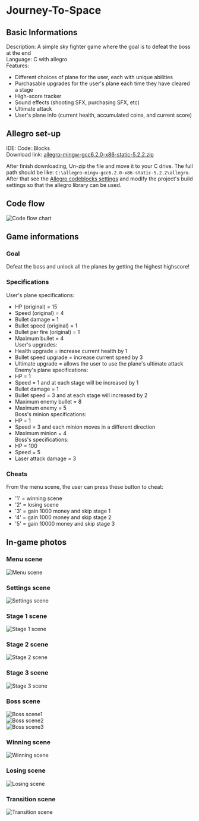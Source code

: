 # Journey-To-Space

## Basic Informations  
Description: A simple sky fighter game where the goal is to defeat the boss at the end  
Language: C with allegro  
Features:  
- Different choices of plane for the user, each with unique abilities  
- Purchasable upgrades for the user's plane each time they have cleared a stage  
- High-score tracker  
- Sound effects (shooting SFX, purchasing SFX, etc)  
- Ultimate attack  
- User's plane info (current health, accumulated coins, and current score)  

## Allegro set-up
IDE: Code::Blocks  
Download link: [allegro-mingw-gcc6.2.0-x86-static-5.2.2.zip](https://github.com/liballeg/allegro5/releases/download/5.2.2.0/allegro-mingw-gcc6.2.0-x86-static-5.2.2.zip)  
  
After finish downloading, Un-zip the file and move it to your C drive. The full path should be like: `C:\allegro-mingw-gcc6.2.0-x86-static-5.2.2\allegro`. After that see the [Allegro codeblocks settings](/Allegro%20codeblocks%20settings.txt) and modify the project's build settings so that the allegro library can be used.  

## Code flow
![Code flow chart](/Images/CodeFlow.jpg)  

## Game informations  
### Goal  
Defeat the boss and unlock all the planes by getting the highest highscore!  
### Specifications  
User's plane specifications:  
- HP (original) = 15  
- Speed (original) = 4  
- Bullet damage = 1
- Bullet speed (original) = 1  
- Bullet per fire (original) = 1  
- Maximum bullet = 4  
User's upgrades:  
- Health upgrade = increase current health by 1  
- Bullet speed upgrade = increase current speed by 3  
- Ultimate upgrade = allows the user to use the plane's ultimate attack  
Enemy's plane specifications:
- HP = 1  
- Speed = 1 and at each stage will be increased by 1  
- Bullet damage = 1  
- Bullet speed = 3 and at each stage will increased by 2  
- Maximum enemy bullet = 8  
- Maximum enemy = 5  
Boss's minion specifications:  
- HP = 1  
- Speed = 3 and each minion moves in a different direction  
- Maximum minion = 4  
Boss's specifications:  
- HP = 100  
- Speed = 5  
- Laser attack damage = 3  
### Cheats  
From the menu scene, the user can press these button to cheat:  
- '1' = winning scene  
- '2' = losing scene  
- '3' = gain 1000 money and skip stage 1  
- '4' = gain 1000 money and skip stage 2  
- '5' = gain 10000 money and skip stage 3  

## In-game photos  
### Menu scene  
![Menu scene](/Images/menu.jpg)  
### Settings scene  
![Settings scene](/Images/settings.jpg)  
### Stage 1 scene  
![Stage 1 scene](/Images/start.jpg)  
### Stage 2 scene  
![Stage 2 scene](/Images/stage2.jpg)  
### Stage 3 scene  
![Stage 3 scene](/Images/stage3.jpg)  
### Boss scene  
![Boss scene1](/Images/boss.jpg)  
![Boss scene2](/Images/bossAtk.jpg)  
![Boss scene3](/Images/ultimate.jpg)  
### Winning scene  
![Winning scene](/Images/win.jpg)  
### Losing scene  
![Losing scene](/Images/lose.jpg)  
### Transition scene  
![Transition scene](/Images/transition12.jpg)  
